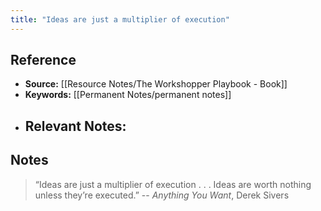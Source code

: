 ```yaml
---
title: "Ideas are just a multiplier of execution"
---
```

## Reference
- **Source:** [[Resource Notes/The Workshopper Playbook - Book]]
- **Keywords:** [[Permanent Notes/permanent notes]]
- **Relevant Notes:** 
	- 
## Notes
> “Ideas are just a multiplier of execution . . . Ideas are worth nothing unless they’re executed.”
> -- *Anything You Want*, Derek Sivers